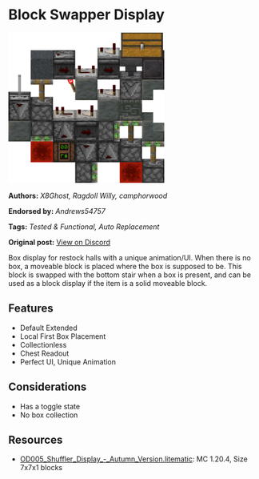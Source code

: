 # Block Swapper Display
<img alt="Shuffler_Display_-_Autumn_Version.png" src="images/Shuffler_Display_-_Autumn_Version.png?raw=1" height="300px">

**Authors:** *X8Ghost, Ragdoll Willy, camphorwood*

**Endorsed by:** *Andrews54757*

**Tags:** *Tested & Functional, Auto Replacement*

**Original post:** [View on Discord](https://discord.com/channels/1375556143186837695/1428107250462887981)

Box display for restock halls with a unique animation/UI. When there is no box, a moveable block is placed where the box is supposed to be. This block is swapped with the bottom stair when a box is present, and can be used as a block display if the item is a solid moveable block.
## Features
- Default Extended
- Local First Box Placement
- Collectionless
- Chest Readout
- Perfect UI, Unique Animation
## Considerations
- Has a toggle state
- No box collection

## Resources
- [OD005_Shuffler_Display_-_Autumn_Version.litematic](attachments/OD005_Shuffler_Display_-_Autumn_Version.litematic): MC 1.20.4, Size 7x7x1 blocks
